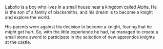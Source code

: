 Labollo is a boy who lives in a small house near a kingdom called Alpha. He is the son of a family of blacksmiths, and his dream is to become a knight and explore the world.

His parents were against his decision to become a knight, fearing that he might get hurt. So, with the little experience he had, he managed to create a small stone sword to participate in the selection of new apprentice knights at the castle.
